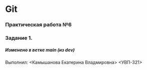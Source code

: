# Git
### Практическая работа №6
### Задание 1.
##### Изменено в ветке main (из dev)
Выполнил:
<Камышанова Екатерина Владмировна>
<УВП-321>
